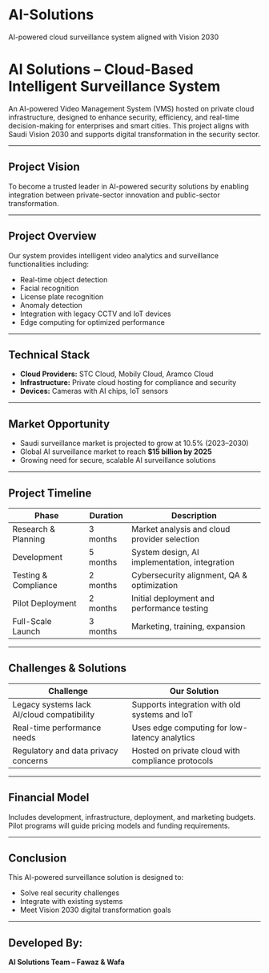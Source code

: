 # AI-Solutions
AI-powered cloud surveillance system aligned with Vision 2030
# AI Solutions – Cloud-Based Intelligent Surveillance System

An AI-powered Video Management System (VMS) hosted on private cloud infrastructure, designed to enhance security, efficiency, and real-time decision-making for enterprises and smart cities. This project aligns with Saudi Vision 2030 and supports digital transformation in the security sector.

---

## Project Vision

To become a trusted leader in AI-powered security solutions by enabling integration between private-sector innovation and public-sector transformation.

---

## Project Overview

Our system provides intelligent video analytics and surveillance functionalities including:

- Real-time object detection
- Facial recognition
- License plate recognition
- Anomaly detection
- Integration with legacy CCTV and IoT devices
- Edge computing for optimized performance

---

## Technical Stack

- **Cloud Providers:** STC Cloud, Mobily Cloud, Aramco Cloud
- **Infrastructure:** Private cloud hosting for compliance and security
- **Devices:** Cameras with AI chips, IoT sensors

---

## Market Opportunity

- Saudi surveillance market is projected to grow at 10.5% (2023–2030)
- Global AI surveillance market to reach **$15 billion by 2025**
- Growing need for secure, scalable AI surveillance solutions

---

## Project Timeline

| Phase                     | Duration | Description                                 |
|--------------------------|----------|---------------------------------------------|
| Research & Planning      | 3 months | Market analysis and cloud provider selection |
| Development              | 5 months | System design, AI implementation, integration |
| Testing & Compliance     | 2 months | Cybersecurity alignment, QA & optimization   |
| Pilot Deployment         | 2 months | Initial deployment and performance testing   |
| Full-Scale Launch        | 3 months | Marketing, training, expansion               |

---

## Challenges & Solutions

| Challenge                                  | Our Solution                                        |
|-------------------------------------------|-----------------------------------------------------|
| Legacy systems lack AI/cloud compatibility | Supports integration with old systems and IoT       |
| Real-time performance needs                | Uses edge computing for low-latency analytics       |
| Regulatory and data privacy concerns       | Hosted on private cloud with compliance protocols   |

---

## Financial Model

Includes development, infrastructure, deployment, and marketing budgets. Pilot programs will guide pricing models and funding requirements.

---

## Conclusion

This AI-powered surveillance solution is designed to:
- Solve real security challenges
- Integrate with existing systems
- Meet Vision 2030 digital transformation goals

---

## Developed By:
**AI Solutions Team – Fawaz & Wafa**  
